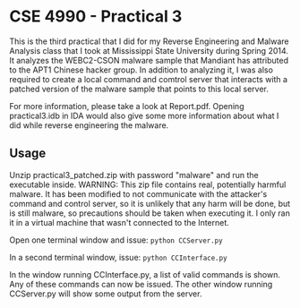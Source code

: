 CSE 4990 - Practical 3
===============

This is the third practical that I did for my Reverse Engineering and Malware Analysis class that I took at Mississippi State University during Spring 2014. It analyzes the WEBC2-CSON malware sample that Mandiant has attributed to the APT1 Chinese hacker group. In addition to analyzing it, I was also required to create a local command and comtrol server that interacts with a patched version of the malware sample that points to this local server.

For more information, please take a look at Report.pdf. Opening practical3.idb in IDA would also give some more information about what I did while reverse engineering the malware. 

Usage
------
Unzip practical3_patched.zip with password "malware" and run the executable inside. WARNING: This zip file contains real, potentially harmful malware. It has been modified to not communicate with the attacker's command and control server, so it is unlikely that any harm will be done, but is still malware, so precautions should be taken when executing it. I only ran it in a virtual machine that wasn't connected to the Internet.

Open one terminal window and issue:
`python CCServer.py`

In a second terminal window, issue:
`python CCInterface.py`

In the window running CCInterface.py, a list of valid commands is shown. Any of these commands can now be issued. The other window running CCServer.py will show some output from the server.
